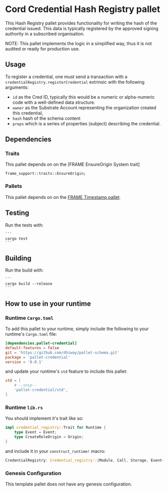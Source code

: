 # Cord Credential Hash Registry pallet

This Hash Registry pallet provides functionality for writing the hash of the credential issued. This data is typically registered by the approved signing authority in a subscribed organisation.

NOTE: This pallet implements the logic in a simplified way, thus it is not audited or ready for production use.

## Usage

To register a credential, one must send a transaction with a `credentialRegistry.registerCredential` extrinsic with the following arguments:
- `id` as the Cred ID, typically this would be a numeric or alpha-numeric code with a well-defined data structure.
- `owner` as the Substrate Account representing the organization created this credential, 
- `hash` hash of the schema content
- `props` which is a series of properties (subject) describing the credential. 

## Dependencies

### Traits

This pallet depends on on the [FRAME EnsureOrigin System trait]
```
frame_support::traits::EnsureOrigin;
```

### Pallets

This pallet depends on on the [FRAME Timestamp pallet](https://docs.rs/crate/pallet-timestamp).

## Testing

Run the tests with:

    ```
    cargo test
    ```
## Building

Run the build with:

    ```
    cargo build --release
    ```
  
## How to use in your runtime

### Runtime `Cargo.toml`

To add this pallet to your runtime, simply include the following to your runtime's `Cargo.toml` file:

```TOML
[dependencies.pallet-credential]
default-features = false 
git = 'https://github.com/dhiway/pallet-schema.git'
package = 'pallet-credential'
version = '0.0.1'
```

and update your runtime's `std` feature to include this pallet:

```TOML
std = [
    # --snip--
    'pallet-credential/std',
]
```

### Runtime `lib.rs`

You should implement it's trait like so:

```rust
impl credential_registry::Trait for Runtime {
	type Event = Event;
	type CreateRoleOrigin = Origin;
}
```

and include it in your `construct_runtime!` macro:

```rust
CredentialRegistry: Credential_registry::{Module, Call, Storage, Event<T>},
```

### Genesis Configuration

This template pallet does not have any genesis configuration.

